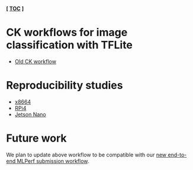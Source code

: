 ﻿**[ [TOC](../README.md) ]**

# CK workflows for image classification with TFLite

* [Old CK workflow](https://github.com/ctuning/ck-mlops/tree/main/program/image-classification-tflite-loadgen)

# Reproducibility studies

* [x8664](https://github.com/ctuning/ck/blob/master/docs/mlperf-automation/reproduce/ck-image-classification-x86-64-tflite.md)
* [RPi4](https://github.com/ctuning/ck/blob/master/docs/mlperf-automation/reproduce/ck-image-classification-rpi4-tflite.md)
* [Jetson Nano](https://github.com/ctuning/ck/blob/master/docs/mlperf-automation/reproduce/ck-image-classification-jetson-nano-tflite.md)

# Future work

We plan to update above workflow to be compatible with our 
[new end-to-end MLPerf submission workflow](https://github.com/octoml/mlops/tree/main/module/bench.mlperf.inference).
